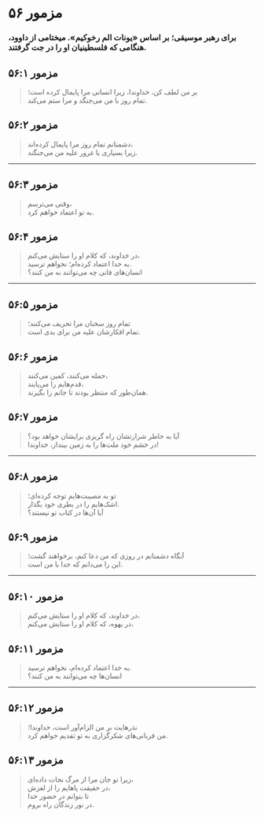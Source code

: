 # مزمور ۵۶

### برای رهبر موسیقی؛ بر اساس «یونات الم رخوکیم». میختامی از داوود، هنگامی که فلسطینیان او را در جت گرفتند.

## مزمور ۵۶:۱

> بر من لطف کن، خداوندا، زیرا انسانی مرا پایمال کرده است؛  
> تمام روز با من می‌جنگد و مرا ستم می‌کند.

## مزمور ۵۶:۲

> دشمنانم تمام روز مرا پایمال کرده‌اند،  
> زیرا بسیاری با غرور علیه من می‌جنگند.

---

## مزمور ۵۶:۳

> وقتی می‌ترسم،  
> به تو اعتماد خواهم کرد.

## مزمور ۵۶:۴

> در خداوند، که کلام او را ستایش می‌کنم،  
> به خدا اعتماد کرده‌ام؛ نخواهم ترسید.  
> انسان‌های فانی چه می‌توانند به من کنند؟

---

## مزمور ۵۶:۵

> تمام روز سخنان مرا تحریف می‌کنند؛  
> تمام افکارشان علیه من برای بدی است.

## مزمور ۵۶:۶

> حمله می‌کنند، کمین می‌کنند،  
> قدم‌هایم را می‌پایند،  
> همان‌طور که منتظر بودند تا جانم را بگیرند.

## مزمور ۵۶:۷

> آیا به خاطر شرارتشان راه گریزی برایشان خواهد بود؟  
> در خشم خود ملت‌ها را به زمین بینداز، خداوندا!

---

## مزمور ۵۶:۸

> تو به مصیبت‌هایم توجه کرده‌ای؛  
> اشک‌هایم را در بطری خود بگذار.  
> آیا آن‌ها در کتاب تو نیستند؟

## مزمور ۵۶:۹

> آنگاه دشمنانم در روزی که من دعا کنم، برخواهند گشت؛  
> این را می‌دانم که خدا با من است.

---

## مزمور ۵۶:۱۰

> در خداوند، که کلام او را ستایش می‌کنم،  
> در یهوه، که کلام او را ستایش می‌کنم،

## مزمور ۵۶:۱۱

> به خدا اعتماد کرده‌ام، نخواهم ترسید.  
> انسان‌ها چه می‌توانند به من کنند؟

---

## مزمور ۵۶:۱۲

> نذرهایت بر من الزام‌آور است، خداوندا؛  
> من قربانی‌های شکرگزاری به تو تقدیم خواهم کرد.

## مزمور ۵۶:۱۳

> زیرا تو جان مرا از مرگ نجات داده‌ای،  
> در حقیقت پاهایم را از لغزش،  
> تا بتوانم در حضور خدا  
> در نور زندگان راه بروم.
